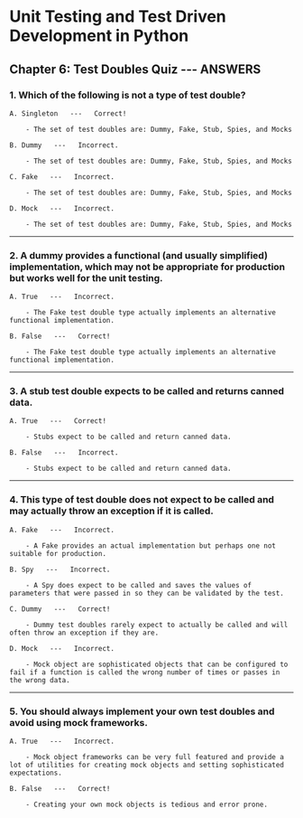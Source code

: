 # Unit Testing and Test Driven Development in Python

## Chapter 6: Test Doubles Quiz --- ANSWERS


### 1. Which of the following is not a type of test double?

    A. Singleton   ---   Correct! 
        
        - The set of test doubles are: Dummy, Fake, Stub, Spies, and Mocks

    B. Dummy   ---   Incorrect. 

        - The set of test doubles are: Dummy, Fake, Stub, Spies, and Mocks

    C. Fake   ---   Incorrect. 

        - The set of test doubles are: Dummy, Fake, Stub, Spies, and Mocks

    D. Mock   ---   Incorrect. 

        - The set of test doubles are: Dummy, Fake, Stub, Spies, and Mocks

---

### 2. A dummy provides a functional (and usually simplified) implementation, which may not be appropriate for production but works well for the unit testing.

    A. True   ---   Incorrect.

        - The Fake test double type actually implements an alternative functional implementation.

    B. False   ---   Correct!  

        - The Fake test double type actually implements an alternative functional implementation.

---

### 3. A stub test double expects to be called and returns canned data.

    A. True   ---   Correct! 

        - Stubs expect to be called and return canned data.

    B. False   ---   Incorrect. 

        - Stubs expect to be called and return canned data.

---

### 4. This type of test double does not expect to be called and may actually throw an exception if it is called.

    A. Fake   ---   Incorrect. 

        - A Fake provides an actual implementation but perhaps one not suitable for production.

    B. Spy   ---   Incorrect. 

        - A Spy does expect to be called and saves the values of parameters that were passed in so they can be validated by the test.

    C. Dummy   ---   Correct! 

        - Dummy test doubles rarely expect to actually be called and will often throw an exception if they are.

    D. Mock   ---   Incorrect. 

        - Mock object are sophisticated objects that can be configured to fail if a function is called the wrong number of times or passes in the wrong data.

---

### 5. You should always implement your own test doubles and avoid using mock frameworks.

    A. True   ---   Incorrect. 

        - Mock object frameworks can be very full featured and provide a lot of utilities for creating mock objects and setting sophisticated expectations.

    B. False   ---   Correct! 

        - Creating your own mock objects is tedious and error prone.
